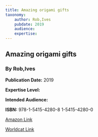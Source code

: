 ```yaml
---
title: Amazing origami gifts
taxonomy:
	author: Rob,Ives
	pubdate: 2019
	audience: 
	expertise: 
---
```

## Amazing origami gifts
### By Rob,Ives


**Publication Date:** 2019

**Expertise Level:** 

**Intended Audience:** 

**ISBN:** 978-1-5415-4280-8 1-5415-4280-0

[Amazon Link](https://www.amazon.com/Amazing-Origami-Gifts-Rob-Ives/dp/1541501241/ref=sr_1_1?crid=QNMU4RZO6NRX&keywords=amazing+origami+gifts+rob+ives&qid=1570113542&s=gateway&sprefix=Amazing+origami+gifts+r%2Caps%2C168&sr=8-1)

[Worldcat Link](https://www.worldcat.org/title/amazing-origami-gifts/oclc/1042077223&referer=brief_results)
